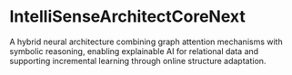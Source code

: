 # IntelliSenseArchitectCoreNext
A hybrid neural architecture combining graph attention mechanisms with symbolic reasoning, enabling explainable AI for relational data and supporting incremental learning through online structure adaptation.
